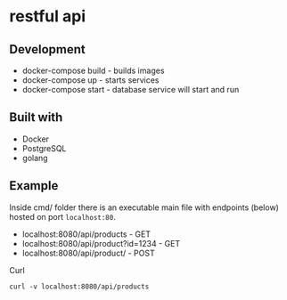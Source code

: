 # restful api

## Development

* docker-compose build - builds images
* docker-compose up - starts services
* docker-compose start - database service will start and run 

## Built with 

* Docker
* PostgreSQL
* golang

## Example

Inside cmd/ folder there is an executable main file 
with endpoints (below) hosted on port `localhost:80`. 

* localhost:8080/api/products - GET
* localhost:8080/api/product?id=1234 - GET
* localhost:8080/api/product/ - POST

Curl

`curl -v localhost:8080/api/products`